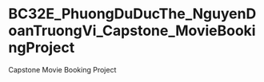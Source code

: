 # BC32E_PhuongDuDucThe_NguyenDoanTruongVi_Capstone_MovieBookingProject
Capstone Movie Booking Project
